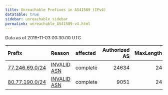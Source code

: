 ```yaml
---
title: Unreachable Prefixes in AS41589 (IPv4)
datatable: true
sidebar: unreachable_sidebar
permalink: unreachable_AS41589-v4.html
---
```


Data as of 2019-11-03 00:30:00 UTC


<div class="datatable-begin"></div>

| Prefix                                                 | Reason                                                                                                | affected   |   Authorized AS |   MaxLength | Anchor                                         |   unreachable /24s |
|:-------------------------------------------------------|:------------------------------------------------------------------------------------------------------|:-----------|----------------:|------------:|:-----------------------------------------------|-------------------:|
| [77.246.69.0/24](https://stat.ripe.net/77.246.69.0/24) | [INVALID ASN](https://rpki-validator.ripe.net/announcement-preview?asn=AS41589&prefix=77.246.69.0/24) | complete   |           24634 |          24 | [RIPE](unreachable_RIPE_NCC_RPKI_Root-v4.html) |                  1 |
| [80.77.190.0/24](https://stat.ripe.net/80.77.190.0/24) | [INVALID ASN](https://rpki-validator.ripe.net/announcement-preview?asn=AS41589&prefix=80.77.190.0/24) | complete   |            9051 |          24 | [RIPE](unreachable_RIPE_NCC_RPKI_Root-v4.html) |                  1 |

<div class="datatable-end"></div>